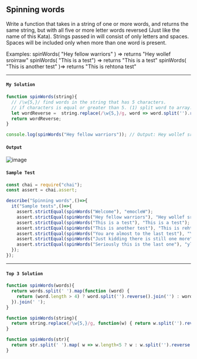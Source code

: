 ## Spinning words
Write a function that takes in a string of one or more words, and returns the same string, but with all five or more letter words reversed (Just like the name of this Kata). Strings passed in will consist of only letters and spaces. Spaces will be included only when more than one word is present.

Examples: spinWords( "Hey fellow warriors" ) => returns "Hey wollef sroirraw" spinWords( "This is a test") => returns "This is a test" spinWords( "This is another test" )=> returns "This is rehtona test"

---
#### `My Solution`
```JavaScript
function spinWords(string){
  // /\w{5,}/ find words in the string that has 5 characters.
  // if characters is equal or greater than 5. (1) split word to array. (2) reverse the array. (3) join into a string.
  let wordReverse =  string.replace(/\w{5,}/g, word => word.split('').reverse().join(''));
  return wordReverse;                                    
}

console.log(spinWords("Hey fellow warriors")); // Output: Hey wollef sroirraw
```
#### `Output`
![image](https://user-images.githubusercontent.com/99033220/169735436-9f671d04-8421-47ea-b198-6fbbcbc1a94c.png)


#### `Sample Test`
```JavaScript
const chai = require("chai");
const assert = chai.assert;

describe("Spinning words",()=>{
  it("Sample tests",()=>{
    assert.strictEqual(spinWords("Welcome"), "emocleW");
    assert.strictEqual(spinWords("Hey fellow warriors"), "Hey wollef sroirraw");
    assert.strictEqual(spinWords("This is a test"), "This is a test");
    assert.strictEqual(spinWords("This is another test"), "This is rehtona test");
    assert.strictEqual(spinWords("You are almost to the last test"), "You are tsomla to the last test");
    assert.strictEqual(spinWords("Just kidding there is still one more"), "Just gniddik ereht is llits one more");
    assert.strictEqual(spinWords("Seriously this is the last one"), "ylsuoireS this is the last one");
  });
});
```
---
#### `Top 3 Solution`
```JavaScript
function spinWords(words){
  return words.split(' ').map(function (word) {
    return (word.length > 4) ? word.split('').reverse().join('') : word;
  }).join(' ');
}
```

```JavaScript
function spinWords(string){
  return string.replace(/\w{5,}/g, function(w) { return w.split('').reverse().join('') })
}
```

```JavaScript
function spinWords(str){
  return str.split(' ').map( w => w.length<5 ? w : w.split('').reverse().join('') ).join(' ');
}
```


